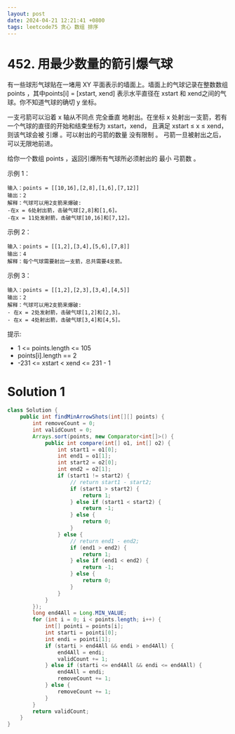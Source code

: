 ```yaml
---
layout: post
date: 2024-04-21 12:21:41 +0800
tags: leetcode75 贪心 数组 排序
---
```


# 452. 用最少数量的箭引爆气球

有一些球形气球贴在一堵用 XY 平面表示的墙面上。墙面上的气球记录在整数数组 points ，其中points[i] = [xstart, xend] 表示水平直径在 xstart 和 xend之间的气球。你不知道气球的确切 y 坐标。

一支弓箭可以沿着 x 轴从不同点 完全垂直 地射出。在坐标 x 处射出一支箭，若有一个气球的直径的开始和结束坐标为 xstart，xend， 且满足  xstart ≤ x ≤ xend，则该气球会被 引爆 。可以射出的弓箭的数量 没有限制 。 弓箭一旦被射出之后，可以无限地前进。

给你一个数组 points ，返回引爆所有气球所必须射出的 最小 弓箭数 。

示例 1：
```
输入：points = [[10,16],[2,8],[1,6],[7,12]]
输出：2
解释：气球可以用2支箭来爆破:
-在x = 6处射出箭，击破气球[2,8]和[1,6]。
-在x = 11处发射箭，击破气球[10,16]和[7,12]。
```
示例 2：
```
输入：points = [[1,2],[3,4],[5,6],[7,8]]
输出：4
解释：每个气球需要射出一支箭，总共需要4支箭。
```
示例 3：
```
输入：points = [[1,2],[2,3],[3,4],[4,5]]
输出：2
解释：气球可以用2支箭来爆破:
- 在x = 2处发射箭，击破气球[1,2]和[2,3]。
- 在x = 4处射出箭，击破气球[3,4]和[4,5]。
```
提示:
+ 1 <= points.length <= 105
+ points[i].length == 2
+ -231 <= xstart < xend <= 231 - 1

# Solution 1

```java
class Solution {
    public int findMinArrowShots(int[][] points) {
        int removeCount = 0;
        int validCount = 0;
        Arrays.sort(points, new Comparator<int[]>() {
            public int compare(int[] o1, int[] o2) {
                int start1 = o1[0];
                int end1 = o1[1];
                int start2 = o2[0];
                int end2 = o2[1];
                if (start1 != start2) {
                    // return start1 - start2;
                    if (start1 > start2) {
                        return 1;
                    } else if (start1 < start2) {
                        return -1;
                    } else {
                        return 0;
                    }
                } else {
                    // return end1 - end2;
                    if (end1 > end2) {
                        return 1;
                    } else if (end1 < end2) {
                        return -1;
                    } else {
                        return 0;
                    }
                }
            }
        });
        long end4All = Long.MIN_VALUE;
        for (int i = 0; i < points.length; i++) {
            int[] pointi = points[i];
            int starti = pointi[0];
            int endi = pointi[1];
            if (starti > end4All && endi > end4All) {
                end4All = endi;
                validCount += 1;
            } else if (starti <= end4All && endi <= end4All) {
                end4All = endi;
                removeCount += 1;
            } else {
                removeCount += 1;
            }
        }
        return validCount;
    }
}
```
